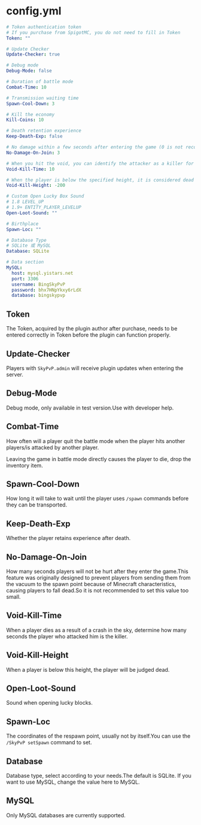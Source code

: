 # config.yml

```yaml
# Token authentication token
# If you purchase from SpigotMC, you do not need to fill in Token
Token: ""

# Update Checker
Update-Checker: true

# Debug mode
Debug-Mode: false

# Duration of battle mode
Combat-Time: 10

# Transmission waiting time
Spawn-Cool-Down: 3

# Kill the economy
Kill-Coins: 10

# Death retention experience
Keep-Death-Exp: false

# No damage within a few seconds after entering the game (0 is not recommended)
No-Damage-On-Join: 3

# When you hit the void, you can identify the attacker as a killer for how many seconds
Void-Kill-Time: 10

# When the player is below the specified height, it is considered dead
Void-Kill-Height: -200

# Custom Open Lucky Box Sound
# 1.8 LEVEL_UP
# 1.9+ ENTITY_PLAYER_LEVELUP
Open-Loot-Sound: ""

# Birthplace
Spawn-Loc: ""

# Database Type
# SQLite 或 MySQL
Database: SQLite

# Data section
MySQL:
  host: mysql.yistars.net
  port: 3306
  username: BingSkyPvP
  password: bhx7HNpYkxy6rLdX
  database: bingskypvp
```

## Token

The Token, acquired by the plugin author after purchase, needs to be entered correctly in Token before the plugin can function properly.

## Update-Checker

Players with `SkyPvP.admin` will receive plugin updates when entering the server.

## Debug-Mode

Debug mode, only available in test version.Use with developer help.

## Combat-Time

How often will a player quit the battle mode when the player hits another players/is attacked by another player.

Leaving the game in battle mode directly causes the player to die, drop the inventory item.

## Spawn-Cool-Down

How long it will take to wait until the player uses `/spawn` commands before they can be transported.

## Keep-Death-Exp

Whether the player retains experience after death.

## No-Damage-On-Join

How many seconds players will not be hurt after they enter the game.This feature was originally designed to prevent players from sending them from the vacuum to the spawn point because of Minecraft characteristics, causing players to fall dead.So it is not recommended to set this value too small.

## Void-Kill-Time

When a player dies as a result of a crash in the sky, determine how many seconds the player who attacked him is the killer.

## Void-Kill-Height

When a player is below this height, the player will be judged dead.

## Open-Loot-Sound

Sound when opening lucky blocks.

## Spawn-Loc

The coordinates of the respawn point, usually not by itself.You can use the `/SkyPvP setSpawn` command to set.

## Database

Database type, select according to your needs.The default is SQLite. If you want to use MySQL, change the value here to MySQL.

## MySQL

Only MySQL databases are currently supported.
